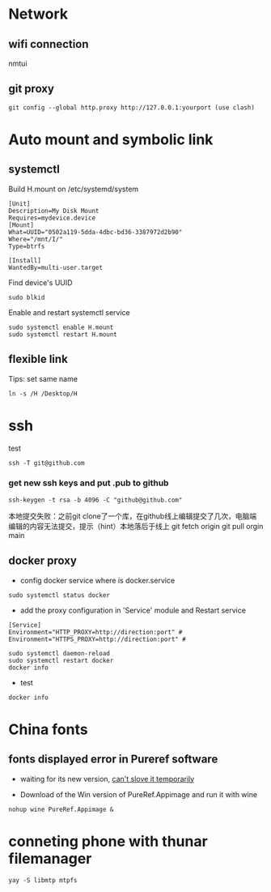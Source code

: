 


# Network   

## wifi connection
nmtui

## git proxy    

```
git config --global http.proxy http://127.0.0.1:yourport (use clash)
```
# Auto mount and symbolic link

## systemctl
Build H.mount on /etc/systemd/system 
```H.mount
[Unit]
Description=My Disk Mount
Requires=mydevice.device
[Mount]
What=UUID="0502a119-5dda-4dbc-bd36-3387972d2b90"
Where="/mnt/I/"
Type=btrfs

[Install]
WantedBy=multi-user.target
```
Find device's UUID 
```
sudo blkid
```

Enable and restart systemctl service 
```
sudo systemctl enable H.mount 
sudo systemctl restart H.mount
```

## flexible link
Tips: set same name 
```
ln -s /H /Desktop/H
```

# ssh
test 
```
ssh -T git@github.com
``` 

### get new ssh keys and put .pub to github

```
ssh-keygen -t rsa -b 4096 -C "github@github.com" 

``` 

本地提交失败：之前git clone了一个库，在github线上编辑提交了几次，电脑端编辑的内容无法提交，提示（hint）本地落后于线上
git fetch origin 
git pull orgin main 

## docker proxy 
- config docker service 
    where is docker.service
```
sudo systemctl status docker 

```

- add the proxy configuration in 'Service' module and Restart service
```
[Service]
Environment="HTTP_PROXY=http://direction:port" # 
Environment="HTTPS_PROXY=http://direction:port" # 
```
```
sudo systemctl daemon-reload
sudo systemctl restart docker
docker info
```

- test 
```
docker info
```

# China fonts
## fonts displayed error in Pureref software
- waiting for its new version, [can't slove it temporarily](https://www.pureref.com/forum/read.php?5,3510,3633)



- Download of the Win version of PureRef.Appimage and run it with wine
```
nohup wine PureRef.Appimage &
```

# conneting phone with thunar filemanager
  ```
  yay -S libmtp mtpfs
  ```
  


